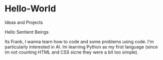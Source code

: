 # Hello-World
Ideas and Projects

Hello Sentient Beings

Its Frank, I wanna learn how to code and some problems using code. I'm particularly interested in AI. Im learning Python as my first language (since im not counting HTML and CSS sicne they were a bit too simple).
